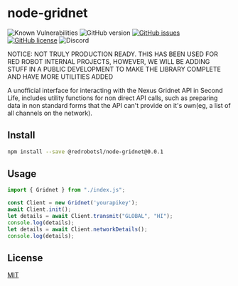 # node-gridnet

![Known Vulnerabilities](https://snyk.io/test/github/redrobotsl/node-gridnet/badge.svg)
![GitHub version](https://badge.fury.io/gh/redrobotsl%2Fnode-gridnet.svg)
[![GitHub issues](https://img.shields.io/github/issues/redrobotsl/node-gridnet)](https://github.com/redrobotsl/node-gridnet/issues)
[![GitHub license](https://img.shields.io/github/license/redrobotsl/node-gridnet)](https://github.com/redrobotsl/node-gridnet)
![Discord](https://img.shields.io/discord/747255363413213270)

NOTICE: NOT TRULY PRODUCTION READY. THIS HAS BEEN USED FOR RED ROBOT INTERNAL PROJECTS, HOWEVER, WE WILL BE ADDING STUFF IN A PUBLIC DEVELOPMENT TO MAKE THE LIBRARY COMPLETE AND HAVE MORE UTILITIES ADDED


A unofficial interface for interacting with the Nexus Gridnet API in Second Life, includes utility functions for non direct API calls, such as preparing data in non standard forms that the API can't provide on it's own(eg, a list of all channels on the network). 

## Install

```bash
npm install --save @redrobotsl/node-gridnet@0.0.1
```


## Usage

```javascript
import { Gridnet } from "./index.js";

const Client = new Gridnet('yourapikey');
await Client.init();
let details = await Client.transmit("GLOBAL", "HI");
console.log(details);
let details = await Client.networkDetails();
console.log(details);
```

## License

[MIT](http://vjpr.mit-license.org)
